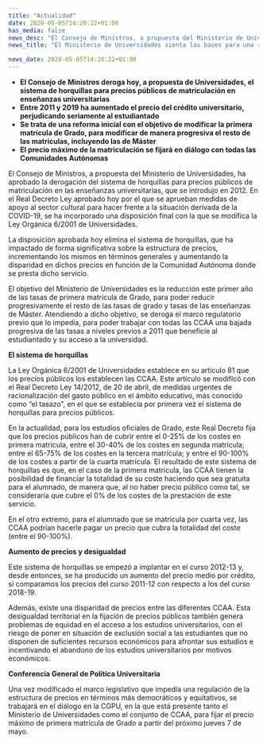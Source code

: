 ```yaml
---
title: "Actualidad"
date: 2020-05-05T14:20:22+01:00
has_media: false
news_desc: "El Consejo de Ministros, a propuesta del Ministerio de Universidades, ha aprobado la derogación del sistema de horquillas para precios públicos de matriculación en las enseñanzas universitarias, que se introdujo en 2012."
news_title: "El Ministerio de Universidades sienta las bases para una reforma de los cobros de tasas universitarias"

news_date: 2020-05-05T14:20:22+01:00
---
```

<ul>
<li><b>El Consejo de Ministros deroga hoy, a propuesta de Universidades, el sistema de horquillas para precios públicos de matriculación en enseñanzas universitarias</b></li>
<li><b>Entre 2011 y 2019 ha aumentado el precio del crédito universitario, perjudicando seriamente al estudiantado</b></li>
<li><b>Se trata de una reforma inicial con el objetivo de modificar la primera matrícula de Grado, para modificar de manera progresiva el resto de las matrículas, incluyendo las de Máster</b></li>
<li><b>El precio máximo de la matriculación se fijará en diálogo con todas las Comunidades Autónomas</b></li>
</ul>
<p>El Consejo de Ministros, a propuesta del Ministerio de Universidades, ha aprobado la derogación del sistema de horquillas para precios públicos de matriculación en las enseñanzas universitarias, que se introdujo en 2012. En el Real Decreto Ley aprobado hoy por el que se aprueban medidas de apoyo al sector cultural para hacer frente a la situación derivada de la COVID-19, se ha incorporado una disposición final con la que se modifica la Ley Orgánica 6/2001 de Universidades.</p>
<p>La disposición aprobada hoy elimina el sistema de horquillas, que ha impactado de forma significativa sobre la estructura de precios, incrementando los mismos en términos generales y aumentando la disparidad en dichos precios en función de la Comunidad Autónoma donde se presta dicho servicio.</p>
<p>El objetivo del Ministerio de Universidades es la reducción este primer año de las tasas de primera matrícula de Grado, para poder reducir progresivamente el resto de las tasas de grado y tasas de las enseñanzas de Máster. Atendiendo a dicho objetivo, se deroga el marco regulatorio previo que lo impedía, para poder trabajar con todas las CCAA una bajada progresiva de las tasas a niveles previos a 2011 que beneficie al estudiantado y su acceso a la universidad.</p>
<p><b>El sistema de horquillas</b></p>
<p>La Ley Orgánica 6/2001 de Universidades establece en su artículo 81 que los precios públicos los establecen las CCAA. Este artículo se modificó con el Real Decreto Ley 14/2012, de 20 de abril, de medidas urgentes de racionalización del gasto público en el ámbito educativo, más conocido como “el tasazo”, en el que se establecía por primera vez el sistema de horquillas para precios públicos.</p>
<p>En la actualidad, para los estudios oficiales de Grado, este Real Decreto fija que los precios públicos han de cubrir entre el 0-25% de los costes en primera matrícula, entre el 30-40% de los costes en segunda matrícula; entre el 65-75% de los costes en la tercera matrícula; y entre el 90-100% de los costes a partir de la cuarta matrícula. El resultado de este sistema de horquillas es que, en el caso de la primera matrícula, las CCAA tienen la posibilidad de financiar la totalidad de su coste haciendo que sea gratuita para el alumnado, de manera que, al no haber precio público como tal, se consideraría que cubre el 0% de los costes de la prestación de este servicio.</p>
<p>En el otro extremo, para el alumnado que se matricula por cuarta vez, las CCAA podrían hacerle pagar un precio que cubra la totalidad del coste (entre el 90-100%).</p>
<p><b>Aumento de precios y desigualdad</b></p>
<p>Este sistema de horquillas se empezó a implantar en el curso 2012-13 y, desde entonces, se ha producido un aumento del precio medio por crédito, si comparamos los precios del curso 2011-12 con respecto a los del curso 2018-19.</p>
<p>Además, existe una disparidad de precios entre las diferentes CCAA. Esta desigualdad territorial en la fijación de precios públicos también genera problemas de equidad en el acceso a los estudios universitarios, con el riesgo de poner en situación de exclusión social a las estudiantes que no disponen de suficientes recursos económicos para afrontar sus estudios e incentivando el abandono de los estudios universitarios por motivos económicos.</p>
<p><b>Conferencia General de Política Universitaria</b></p>
<p>Una vez modificado el marco legislativo que impedía una regulación de la estructura de precios en términos más democráticos y equitativos, se trabajará en el diálogo en la CGPU, en la que está presente tanto el Ministerio de Universidades como el conjunto de CCAA, para fijar el precio máximo de primera matrícula de Grado a partir del próximo jueves 7 de mayo.</p>